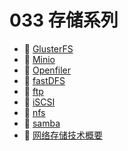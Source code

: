 # 033 存储系列

* 📄 [GlusterFS](siyuan://blocks/20231110105237-nuy62jw)
* 📄 [Minio](siyuan://blocks/20231110105237-v70czso)
* 📄 [Openfiler](siyuan://blocks/20240131105033-6szj2tu)
* 📄 [fastDFS](siyuan://blocks/20231110105237-u5alqov)
* 📄 [ftp](siyuan://blocks/20231110105237-z09xbvv)
* 📄 [iSCSI](siyuan://blocks/20231110105237-b3s6tfk)
* 📄 [nfs](siyuan://blocks/20240131104858-pkm0lqt)
* 📄 [samba](siyuan://blocks/20231110105237-sb4iqaq)
* 📄 [网络存储技术概要](siyuan://blocks/20240227163022-vt6yr0r)

‍

